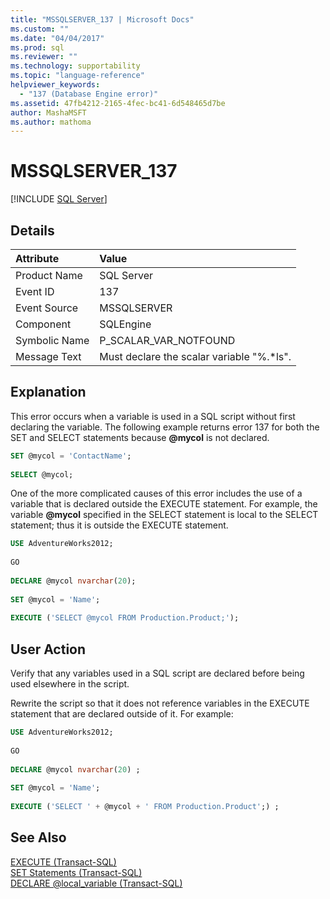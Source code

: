 ```yaml
---
title: "MSSQLSERVER_137 | Microsoft Docs"
ms.custom: ""
ms.date: "04/04/2017"
ms.prod: sql
ms.reviewer: ""
ms.technology: supportability
ms.topic: "language-reference"
helpviewer_keywords: 
  - "137 (Database Engine error)"
ms.assetid: 47fb4212-2165-4fec-bc41-6d548465d7be
author: MashaMSFT
ms.author: mathoma
---
```

# MSSQLSERVER_137
 [!INCLUDE [SQL Server](../../includes/applies-to-version/sqlserver.md)]
  
## Details  
  
| Attribute | Value |  
| :-------- | :---- |  
|Product Name|SQL Server|  
|Event ID|137|  
|Event Source|MSSQLSERVER|  
|Component|SQLEngine|  
|Symbolic Name|P_SCALAR_VAR_NOTFOUND|  
|Message Text|Must declare the scalar variable "%.*ls".|  
  
## Explanation  
This error occurs when a variable is used in a SQL script without first declaring the variable. The following example returns error 137 for both the SET and SELECT statements because **\@mycol** is not declared.  
  
```sql
SET @mycol = 'ContactName';  
  
SELECT @mycol; 
```
  
One of the more complicated causes of this error includes the use of a variable that is declared outside the EXECUTE statement. For example, the variable **\@mycol** specified in the SELECT statement is local to the SELECT statement; thus it is outside the EXECUTE statement.  
  
```sql
USE AdventureWorks2012;  
  
GO  
  
DECLARE @mycol nvarchar(20);  
  
SET @mycol = 'Name';  
  
EXECUTE ('SELECT @mycol FROM Production.Product;'); 
```
  
## User Action  
Verify that any variables used in a SQL script are declared before being used elsewhere in the script.  
  
Rewrite the script so that it does not reference variables in the EXECUTE statement that are declared outside of it. For example:  
  
```sql
USE AdventureWorks2012;  
  
GO  
  
DECLARE @mycol nvarchar(20) ;  
  
SET @mycol = 'Name';  
  
EXECUTE ('SELECT ' + @mycol + ' FROM Production.Product';) ;
```
  
## See Also  
[EXECUTE &#40;Transact-SQL&#41;](~/t-sql/language-elements/execute-transact-sql.md)  
[SET Statements &#40;Transact-SQL&#41;](~/t-sql/statements/set-statements-transact-sql.md)  
[DECLARE @local_variable &#40;Transact-SQL&#41;](~/t-sql/language-elements/declare-local-variable-transact-sql.md)  
  

